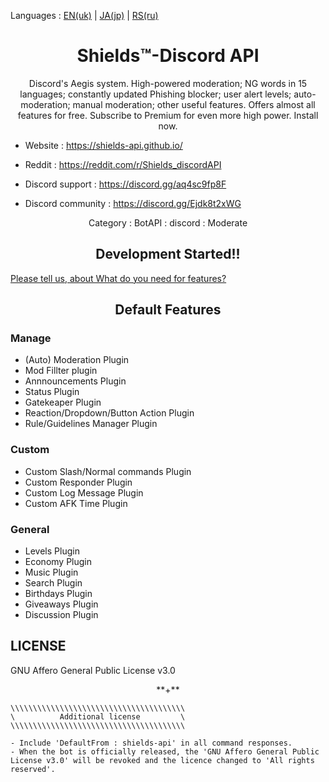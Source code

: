 Languages : [EN(uk)](./README-language/README.en-uk.md) | [JA(jp)](./README-language/README.ja-jp.md) | [RS(ru)](./README-language/README.rs-ru.md)


<h1 align = "center">Shields™-Discord API</h1>

<div align = "center">

Discord's Aegis system. High-powered moderation; NG words in 15 languages; constantly updated Phishing blocker; user alert levels; auto-moderation; manual moderation; other useful features. Offers almost all features for free. Subscribe to Premium for even more high power. Install now.

</div>

- Website : https://shields-api.github.io/
- Reddit : https://reddit.com/r/Shields_discordAPI 

- Discord support : https://discord.gg/aq4sc9fp8F
- Discord community : https://discord.gg/Ejdk8t2xWG
<div align = "center">
Category : BotAPI : discord : Moderate
</div>

<h2 align = "center">Development Started!!</h2>

[Please tell us, about What do you need for features?](https://discord.gg/Ejdk8t2xWG)

<h2 align = "center">Default Features</h2>

### Manage
- (Auto) Moderation Plugin
- Mod Fillter plugin
- Annnouncements Plugin
- Status Plugin
- Gatekeaper Plugin
- Reaction/Dropdown/Button Action Plugin
- Rule/Guidelines Manager Plugin

### Custom
- Custom Slash/Normal commands Plugin
- Custom Responder Plugin
- Custom Log Message Plugin
- Custom AFK Time Plugin

### General
- Levels Plugin
- Economy Plugin
- Music Plugin
- Search Plugin
- Birthdays Plugin
- Giveaways Plugin
- Discussion Plugin

## LICENSE
GNU Affero General Public License v3.0

<p align = "center">**+**</p>

```
\\\\\\\\\\\\\\\\\\\\\\\\\\\\\\\\\\\\\\\
\          Additional license         \
\\\\\\\\\\\\\\\\\\\\\\\\\\\\\\\\\\\\\\\

- Include 'DefaultFrom : shields-api' in all command responses.
- When the bot is officially released, the 'GNU Affero General Public License v3.0' will be revoked and the licence changed to 'All rights reserved'.
```
